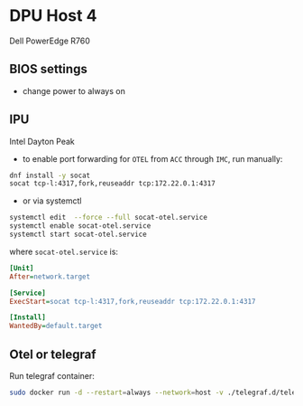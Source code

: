 # DPU Host 4

Dell PowerEdge R760

## BIOS settings

- change power to always on

## IPU

Intel Dayton Peak

- to enable port forwarding for `OTEL` from `ACC` through `IMC`, run manually:

```bash
dnf install -y socat
socat tcp-l:4317,fork,reuseaddr tcp:172.22.0.1:4317
```

- or via systemctl

```bash
systemctl edit  --force --full socat-otel.service
systemctl enable socat-otel.service
systemctl start socat-otel.service
```

where `socat-otel.service` is:

```ini
[Unit]
After=network.target

[Service]
ExecStart=socat tcp-l:4317,fork,reuseaddr tcp:172.22.0.1:4317

[Install]
WantedBy=default.target
```

## Otel or telegraf

Run telegraf container:

```bash
sudo docker run -d --restart=always --network=host -v ./telegraf.d/telegraf.conf:/etc/telegraf/telegraf.conf docker.io/library/telegraf:1.31
```
